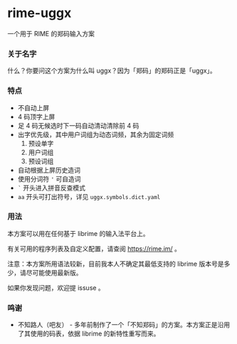 # rime-uggx
一个用于 RIME 的郑码输入方案

### 关于名字
什么？你要问这个方案为什么叫 uggx？因为「郑码」的郑码正是「uggx」。

### 特点
+ 不自动上屏
+ 4 码顶字上屏
+ 足 4 码无候选时下一码自动清动清除前 4 码
+ 出字优先级，其中用户词组为动态词频，其余为固定词频
    1. 预设单字
    2. 用户词组
    3. 预设词组
+ 自动根据上屏历史造词
+ 使用分词符 `'` 可自造词
+ `` ` `` 开头进入拼音反查模式
+ `aa` 开头可打出符号，详见 `uggx.symbols.dict.yaml`

### 用法
本方案可以用在任何基于 librime 的输入法平台上。

有关可用的程序列表及自定义配置，请查阅 https://rime.im/ 。

注意：本方案所用语法较新，目前我本人不确定其最低支持的 librime 版本号是多少，请尽可能使用最新版。

如果你发现问题，欢迎提 issuse 。

### 鸣谢
+ 不知路人（吧友） - 多年前制作了一个「不知郑码」的方案。本方案正是沿用了其使用的码表，依据 librime 的新特性重写而来。
